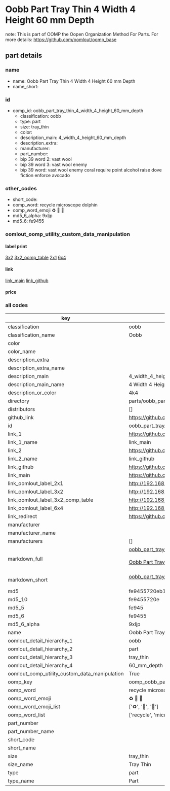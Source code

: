 # Oobb Part Tray Thin 4 Width 4 Height 60 mm Depth  

note: This is part of OOMP the Oopen Organization Method For Parts. For more details: https://github.com/oomlout/oomp_base

##  part details
  







### name
* name: Oobb Part Tray Thin 4 Width 4 Height 60 mm Depth
* name_short: 
### id
* oomp_id: oobb_part_tray_thin_4_width_4_height_60_mm_depth
  * classification: oobb
  * type: part
  * size: tray_thin
  * color: 
  * description_main: 4_width_4_height_60_mm_depth
  * description_extra: 
  * manufacturer: 
  * part_number: 
  * bip 39 word 2: vast wool
  * bip 39 word 3: vast wool enemy
  * bip 39 word: vast wool enemy coral require point alcohol raise dove fiction enforce avocado

### other_codes
* short_code: 
* oomp_word: recycle microscope dolphin
* oomp_word_emoji :recycle: :microscope: :dolphin:
* md5_6_alpha: 9xljp
* md5_6: fe9455






### oomlout_oomp_utility_custom_data_manipulation
#### label print
[3x2](http://192.168.1.245:1112/?label=oomp%209xljp)
[3x2_oomp_table](http://192.168.1.108:1112/?label=oomp%209xljp)
[2x1](http://192.168.1.242:1112/?label=oomp%209xljp)
[6x4](http://192.168.1.55:1112/?label=oomp%209xljp)    

#### link

[link_main](https://github.com/oomlout/oomlout_oomp_version_1_messy/tree/main/parts/oobb_part_tray_thin_4_width_4_height_60_mm_depth) [link_github](https://github.com/oomlout/oomlout_oomp_version_1_messy/tree/main/parts/oobb_part_tray_thin_4_width_4_height_60_mm_depth)                             

#### price







### all codes 
| key | value |  
| --- | --- |  
| classification | oobb |  
| classification_name | Oobb |  
| color |  |  
| color_name |  |  
| description_extra |  |  
| description_extra_name |  |  
| description_main | 4_width_4_height_60_mm_depth |  
| description_main_name | 4 Width 4 Height 60 mm Depth |  
| description_or_color | 4k4 |  
| directory | parts/oobb_part_tray_thin_4_width_4_height_60_mm_depth |  
| distributors | [] |  
| github_link | https://github.com/oomlout/oomlout_oomp_part_src/tree/main/parts/oobb_part_tray_thin_4_width_4_height_60_mm_depth |  
| id | oobb_part_tray_thin_4_width_4_height_60_mm_depth |  
| link_1 | https://github.com/oomlout/oomlout_oomp_version_1_messy/tree/main/parts/oobb_part_tray_thin_4_width_4_height_60_mm_depth |  
| link_1_name | link_main |  
| link_2 | https://github.com/oomlout/oomlout_oomp_version_1_messy/tree/main/parts/oobb_part_tray_thin_4_width_4_height_60_mm_depth |  
| link_2_name | link_github |  
| link_github | https://github.com/oomlout/oomlout_oomp_version_1_messy/tree/main/parts/oobb_part_tray_thin_4_width_4_height_60_mm_depth |  
| link_main | https://github.com/oomlout/oomlout_oomp_version_1_messy/tree/main/parts/oobb_part_tray_thin_4_width_4_height_60_mm_depth |  
| link_oomlout_label_2x1 | http://192.168.1.242:1112/?label=oomp%209xljp |  
| link_oomlout_label_3x2 | http://192.168.1.245:1112/?label=oomp%209xljp |  
| link_oomlout_label_3x2_oomp_table | http://192.168.1.108:1112/?label=oomp%209xljp |  
| link_oomlout_label_6x4 | http://192.168.1.55:1112/?label=oomp%209xljp |  
| link_redirect | https://github.com/oomlout/oomlout_oomp_version_1_messy/tree/main/parts/oobb_part_tray_thin_4_width_4_height_60_mm_depth |  
| manufacturer |  |  
| manufacturer_name |  |  
| manufacturers | [] |  
| markdown_full | [oobb_part_tray_thin_4_width_4_height_60_mm_depth](none)<br>[](none)<br>[Oobb Part Tray Thin 4 Width 4 Height 60 Mm Depth](none)<br><br> |  
| markdown_short | [oobb_part_tray_thin_4_width_4_height_60_mm_depth](none)<br><br> |  
| md5 | fe9455720eb120c29d5b830293ff578d |  
| md5_10 | fe9455720e |  
| md5_5 | fe945 |  
| md5_6 | fe9455 |  
| md5_6_alpha | 9xljp |  
| name | Oobb Part Tray Thin 4 Width 4 Height 60 mm Depth |  
| oomlout_detail_hierarchy_1 | oobb |  
| oomlout_detail_hierarchy_2 | part |  
| oomlout_detail_hierarchy_3 | tray_thin |  
| oomlout_detail_hierarchy_4 | 60_mm_depth |  
| oomlout_oomp_utility_custom_data_manipulation | True |  
| oomp_key | oomp_oobb_part_tray_thin_4_width_4_height_60_mm_depth |  
| oomp_word | recycle microscope dolphin |  
| oomp_word_emoji | :recycle: :microscope: :dolphin: |  
| oomp_word_emoji_list | [':recycle:', ':microscope:', ':dolphin:'] |  
| oomp_word_list | ['recycle', 'microscope', 'dolphin'] |  
| part_number |  |  
| part_number_name |  |  
| short_code |  |  
| short_name |  |  
| size | tray_thin |  
| size_name | Tray Thin |  
| type | part |  
| type_name | Part |  

